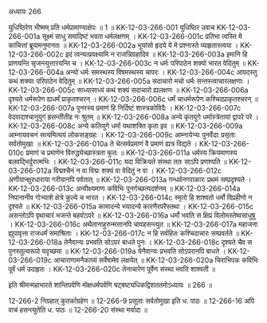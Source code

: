 अध्यायः 266

युधिष्ठिरेण भीष्मम् प्रति धर्मप्रामाण्याक्षेपः ॥ 1 ॥
KK-12-03-266-001	युधिष्ठिर उवाच 
KK-12-03-266-001a	सूक्ष्मं साधु समादिष्टं भवता धर्मलक्षणम् ।
KK-12-03-266-001c	प्रतिभा त्वस्ति मे काचित्तां ब्रूयामनुमानतः ॥
KK-12-03-266-002a	भूयांसो हृदये ये मे प्रश्नास्ते व्याहृतास्त्वया ।
KK-12-03-266-002c	इदं त्वन्यत्प्रवक्ष्यामि न राजन्निग्रहादिव ॥
KK-12-03-266-003a	इमानि हि प्राणयन्ति सृजन्त्युत्तारयन्ति च ।
KK-12-03-266-003c	न धर्मः परिपाठेन शक्यो भारत वेदितुम् ॥
KK-12-03-266-004a	अन्यो धर्मः समस्थस्य विषमस्थस्य चापरः ।
KK-12-03-266-004c	आपदस्तु कथं शक्याः परिपाठेन वेदितुम् ॥
KK-12-03-266-005a	सदाचारो मचो धर्मः सन्तस्त्वाचारलक्षणाः ।
KK-12-03-266-005c	साध्यासाध्यं कथं शक्यं सदाचारो ह्यलक्षणः ॥
KK-12-03-266-006a	दृश्यते धर्मरूपेण ह्यधर्मं प्राकृतश्चरन् ।
KK-12-03-266-006c	धर्मं चाधर्मरूपेण कश्चिदप्राकृतश्चरन् ॥
KK-12-03-266-007a	पुनरस्य प्रमाणं हि निर्दिष्टं शास्त्रकोविदैः ।
KK-12-03-266-007c	वेदवादाश्चानुयुगं ह्रसन्तीतीह नः श्रुतम् ॥
KK-12-03-266-008a	अन्ये कृतयुगे धर्मास्त्रेतायां द्वापरे परे ।
KK-12-03-266-008c	अन्ये कलियुगे धर्मा यथाशक्ति कृता इव ॥
KK-12-03-266-009a	आम्नायवचनं सत्यमित्ययं लोकसङ्ग्रहः ।
KK-12-03-266-009c	आम्नायेभ्यः पुनर्वेदाः प्रसृताः सर्वतोमुखाः ॥
KK-12-03-266-010a	ते चेत्सर्वप्रमाणं वै प्रमाणं ह्यत्र विद्यते ।
KK-12-03-266-010c	प्रमाणं च प्रमाणेन विरुद्ध्येच्छास्त्रता कुतः ॥
KK-12-03-266-011a	धर्मस्य क्रियमाणस्य बलवद्भिर्दुरात्मभिः ।
KK-12-03-266-011c	यदा विक्रियते संस्था ततः साऽपि प्रणश्यति ॥
KK-12-03-266-012a	विद्मश्चैनं न वा विद्मः शक्यं वा वेदितुं न वा ।
KK-12-03-266-012c	अणीयान्क्षुरधाराया गरीयानपि पर्वतात् ॥
KK-12-03-266-013a	गन्धर्वनगराकारः प्रथमं सम्प्रदृश्यते ।
KK-12-03-266-013c	अन्वीक्ष्यमाणः कविभिः पुनर्गच्छत्यदर्शनम् ॥
KK-12-03-266-014a	निपानानीव गोभ्याशे क्षेत्रे कुल्ये च भारत ।
KK-12-03-266-014c	स्मृतो हि शाश्वतो धर्मो विप्रहीणो न दृश्यते ॥
KK-12-03-266-015a	कामादन्ये भयादन्ये कारणैरपरैस्तथा ।
KK-12-03-266-015c	असन्तोऽपि वृथाचारं भजन्ते बहवोऽपरे ॥
KK-12-03-266-016a	धर्मो भवति स क्षिप्रं विलोमस्तेष्वसाधुषु ।
KK-12-03-266-016c	अथैतानाहुरुन्मत्तानपि चावहसन्त्युत ॥
KK-12-03-266-017a	महाजना ह्युपावृत्ता राजधर्मं समाश्रिताः ।
KK-12-03-266-017c	न हि सर्वहितः कश्चिदाचारः सम्प्रवर्तते ॥
KK-12-03-266-018a	तेनैवान्यः प्रभवति सोऽपरं बाधते पुनः ।
KK-12-03-266-018c	दृश्यते चैव स पुनस्तुल्यरूपो यदृच्छया ॥
KK-12-03-266-019a	येनैवान्यः प्रभवति सोऽपरानपि बाधते ।
KK-12-03-266-019c	आचाराणामनैकाग्र्यं सर्वेषामेव लक्षयेत् ॥
KK-12-03-266-020a	चिराभिपन्नः कविभिः पूर्वं धर्म उदाहृतः ।
KK-12-03-266-020c	तेनाचारेण पूर्वेण संस्था भवति शाश्वती ॥ 

इति श्रीमन्महाभारते शान्तिपर्वणि मोक्षधर्मपर्वणि षट्षष्ट्यधिकद्विशततमोऽध्यायः ॥ 266 ॥

12-266-2 निग्रहात् कुतर्काग्रहेण ॥ 12-266-9 प्रसूताः सर्वतोमुखा इति ध. पाठः ॥ 12-266-16 अपि वाचं हसन्त्युतेति ध. पाठः ॥ 12-266-20 संस्था मर्यादा ॥
